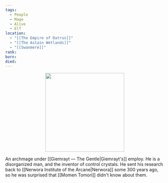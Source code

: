 ```yaml
---
tags:
  - People
  - Mage
  - Alive
  - Elf
location:
  - "[[The Empire of Datrus]]"
  - "[[The Astain Wetlands]]"
  - "[[Swanmere]]"
rank: 
born: 
died:
---
```

<p style="text-align:center;"><img src="https://foundry-vtt-kb.s3.us-east-2.amazonaws.com/Images/Tokens/NPCs/Nobles/" width="250" height="250"></p>

An archmage under [[Giemrayt ― The Gentle|Giemrayt's]] employ. He is a disorganized man, and the inventor of control crystals. He sent his research back to [[Nerwora Institute of the Arcane|Nerwora]] some 300 years ago, so he was surprised that [[Momen Tomori]] didn't know about them.